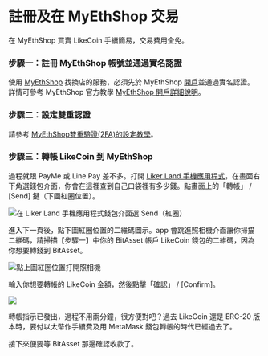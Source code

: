 # 註冊及在 MyEthShop 交易

在  MyEthShop 買賣 LikeCoin 手續簡易，交易費用全免。

### 步驟一：註冊 MyEthShop 帳號並通過實名認證

使用 [MyEthShop](https://www.myethshop.com/) 找換店的服務，必須先於 MyEthShop [開戶](https://www.myethshop.com/register)並通過實名認證。詳情可參考 MyEthShop 官方教學 [MyEthShop 開戶詳細說明](https://myethlabs.wordpress.com/2019/07/12/myethshop%e9%96%8b%e6%88%b6%e8%a9%b3%e7%b4%b0%e8%aa%aa%e6%98%8e/)。

### 步驟二：設定雙重認證

請參考 [MyEthShop雙重驗證\(2FA\)的設定教學](https://myethlabs.wordpress.com/2019/01/24/myethshop%e9%9b%99%e9%87%8d%e9%a9%97%e8%ad%892fa%e7%9a%84%e8%a8%ad%e5%ae%9a%e6%95%99%e5%ad%b8/)。

### 步驟三：轉帳 LikeCoin 到 MyEthShop

過程就跟 PayMe 或 Line Pay 差不多。打開 [Liker Land 手機應用程式](https://like.co/in/getapp)，在畫面右下角選錢包介面，你會在這裡查到自己口袋裡有多少錢。點畫面上的「轉帳」 / \[Send\] 鍵（下圖紅圈位置）。

![&#x5728; Liker Land &#x624B;&#x6A5F;&#x61C9;&#x7528;&#x7A0B;&#x5F0F;&#x9322;&#x5305;&#x4ECB;&#x9762;&#x9078; Send&#xFF08;&#x7D05;&#x5708;&#xFF09;](https://assets.matters.news/embed/5dedb226-ea15-4d1f-bb3b-651a83814fbb.png)

進入下一頁後，點下圖紅圈位置的二維碼圖示。app 會跳進照相機介面讓你掃描二維碼，請掃描【步驟一】中你的 BitAsset 帳戶 LikeCoin 錢包的二維碼，因為你想要轉錢到 BitAsset。 

![&#x9EDE;&#x4E0A;&#x5716;&#x7D05;&#x5708;&#x4F4D;&#x7F6E;&#x6253;&#x958B;&#x7167;&#x76F8;&#x6A5F;](https://assets.matters.news/embed/2775450c-0013-4852-b1fa-dee6563169d5.png)

輸入你想要轉帳的 LikeCoin 金額，然後點擊「確認」 / \[Confirm\]。

![](https://assets.matters.news/embed/a1d2855a-8cbc-46d6-a91b-05e0be56d5b0.png)

轉帳指示已發出，過程不用兩分鐘，很方便對吧？過去 LikeCoin 還是 ERC-20 版本時，要付以太幣作手續費及用 MetaMask 錢包轉帳的時代已經過去了。

接下來便要等 BitAsset 那邊確認收款了。



